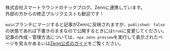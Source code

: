 株式会社スマートラウンドのテックブログ。Zennに連携しています。  
外部の方からの修正プルリクエストも歓迎です！

`main`ブランチにマージすると記事がZennに反映されますが、`published: false`の状態であれば下書きのままなので公開するときには`true`に変更してください。
記事の作成・管理方法については、`npx zenn preview`を実行して表示されたページを見るかあるいは[Zenn公式のガイド](https://zenn.dev/zenn/articles/zenn-cli-guide)をご覧ください。
